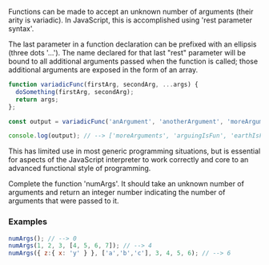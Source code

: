 Functions can be made to accept an unknown number of arguments (their arity is variadic). In JavaScript, this is accomplished using 'rest parameter syntax'.

The last parameter in a function declaration can be prefixed with an ellipsis (three dots '...'). The name declared for that last "rest" parameter will be bound to all additional arguments passed when the function is called; those additional arguments are exposed in the form of an array.

```js
function variadicFunc(firstArg, secondArg, ...args) {
  doSomething(firstArg, secondArg);
  return args;
};

const output = variadicFunc('anArgument', 'anotherArgument', 'moreArguments', 'arguingIsFun', 'earthIsFlat');

console.log(output); // --> ['moreArguments', 'arguingIsFun', 'earthIsFlat']
```

This has limited use in most generic programming situations, but is essential for aspects of the JavaScript interpreter to work correctly and core to an advanced functional style of programming.

Complete the function 'numArgs'. It should take an unknown number of arguments and return an integer number indicating the number of arguments that were passed to it.

### Examples

```js
numArgs(); // --> 0
numArgs(1, 2, 3, [4, 5, 6, 7]); // --> 4
numArgs({ z:{ x: 'y' } }, ['a','b','c'], 3, 4, 5, 6); // --> 6
```

